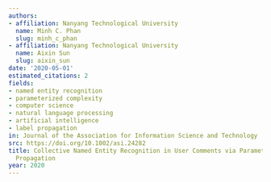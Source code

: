 ```yaml
---
authors:
- affiliation: Nanyang Technological University
  name: Minh C. Phan
  slug: minh_c_phan
- affiliation: Nanyang Technological University
  name: Aixin Sun
  slug: aixin_sun
date: '2020-05-01'
estimated_citations: 2
fields:
- named entity recognition
- parameterized complexity
- computer science
- natural language processing
- artificial intelligence
- label propagation
in: Journal of the Association for Information Science and Technology
src: https://doi.org/10.1002/asi.24282
title: Collective Named Entity Recognition in User Comments via Parameterized Label
  Propagation
year: 2020
---
```

